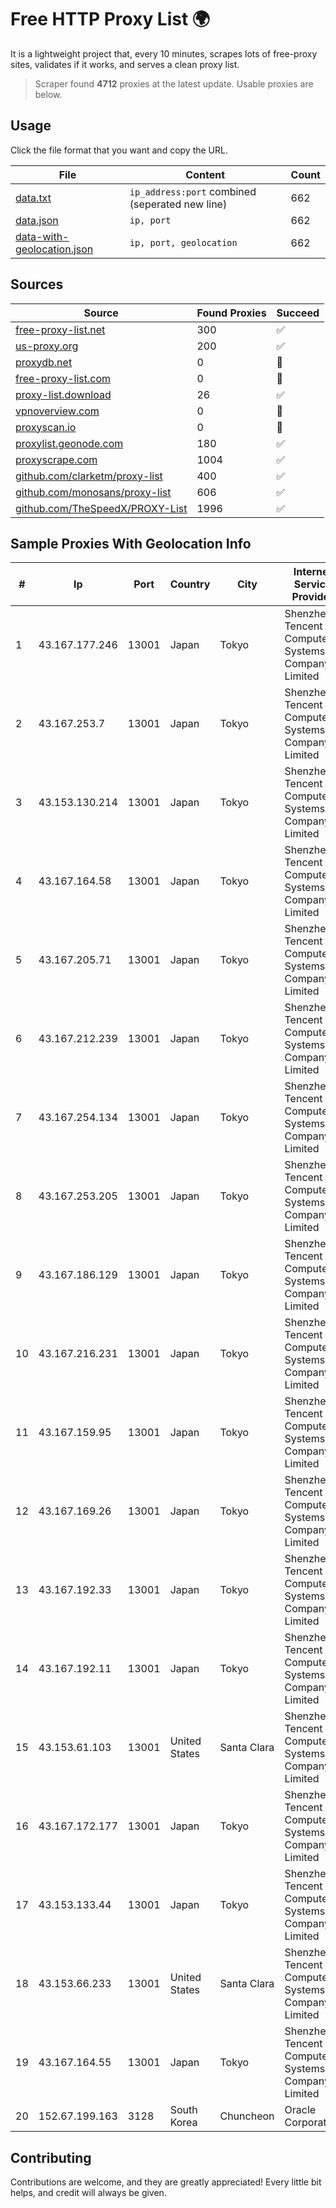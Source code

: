 
# Free HTTP Proxy List 🌍

It is a lightweight project that, every 10 minutes, scrapes lots of free-proxy sites, validates if it works, and serves a clean proxy list.


> Scraper found **4712** proxies at the latest update. Usable proxies are below.

## Usage

Click the file format that you want and copy the URL.


|File|Content|Count|
|----|-------|-----|
|[data.txt](https://raw.githubusercontent.com/themiralay/Proxy-List-World/master/data.txt)|`ip_address:port` combined (seperated new line)|662|
|[data.json](https://raw.githubusercontent.com/themiralay/Proxy-List-World/master/data.json)|`ip, port`|662|
|[data-with-geolocation.json](https://raw.githubusercontent.com/themiralay/Proxy-List-World/master/data-with-geolocation.json)|`ip, port, geolocation`|662|

## Sources

|Source|Found Proxies|Succeed|
|------|-------------|-------|
|[free-proxy-list.net](https://free-proxy-list.net)|300|✅|
|[us-proxy.org](https://www.us-proxy.org)|200|✅|
|[proxydb.net](http://proxydb.net)|0|🚫|
|[free-proxy-list.com](https://free-proxy-list.com/?page=&port=&type%5B%5D=http&type%5B%5D=https&up_time=0&search=Search)|0|🚫|
|[proxy-list.download](https://www.proxy-list.download/HTTP)|26|✅|
|[vpnoverview.com](https://vpnoverview.com/privacy/anonymous-browsing/free-proxy-servers)|0|🚫|
|[proxyscan.io](https://www.proxyscan.io)|0|🚫|
|[proxylist.geonode.com](https://proxylist.geonode.com/api/proxy-list?limit=300&page=1&sort_by=lastChecked&sort_type=desc&protocols=http,https)|180|✅|
|[proxyscrape.com](https://api.proxyscrape.com/v2/?request=displayproxies&protocol=http&timeout=10000&country=all&ssl=all&anonymity=all)|1004|✅|
|[github.com/clarketm/proxy-list](https://raw.githubusercontent.com/clarketm/proxy-list/master/proxy-list-raw.txt)|400|✅|
|[github.com/monosans/proxy-list](https://raw.githubusercontent.com/monosans/proxy-list/main/proxies/http.txt)|606|✅|
|[github.com/TheSpeedX/PROXY-List](https://raw.githubusercontent.com/TheSpeedX/PROXY-List/master/http.txt)|1996|✅|


## Sample Proxies With Geolocation Info

|#|Ip|Port|Country|City|Internet Service Provider|
|-|--|----|-------|----|-------------------------|
|1|43.167.177.246|13001|Japan|Tokyo|Shenzhen Tencent Computer Systems Company Limited|
|2|43.167.253.7|13001|Japan|Tokyo|Shenzhen Tencent Computer Systems Company Limited|
|3|43.153.130.214|13001|Japan|Tokyo|Shenzhen Tencent Computer Systems Company Limited|
|4|43.167.164.58|13001|Japan|Tokyo|Shenzhen Tencent Computer Systems Company Limited|
|5|43.167.205.71|13001|Japan|Tokyo|Shenzhen Tencent Computer Systems Company Limited|
|6|43.167.212.239|13001|Japan|Tokyo|Shenzhen Tencent Computer Systems Company Limited|
|7|43.167.254.134|13001|Japan|Tokyo|Shenzhen Tencent Computer Systems Company Limited|
|8|43.167.253.205|13001|Japan|Tokyo|Shenzhen Tencent Computer Systems Company Limited|
|9|43.167.186.129|13001|Japan|Tokyo|Shenzhen Tencent Computer Systems Company Limited|
|10|43.167.216.231|13001|Japan|Tokyo|Shenzhen Tencent Computer Systems Company Limited|
|11|43.167.159.95|13001|Japan|Tokyo|Shenzhen Tencent Computer Systems Company Limited|
|12|43.167.169.26|13001|Japan|Tokyo|Shenzhen Tencent Computer Systems Company Limited|
|13|43.167.192.33|13001|Japan|Tokyo|Shenzhen Tencent Computer Systems Company Limited|
|14|43.167.192.11|13001|Japan|Tokyo|Shenzhen Tencent Computer Systems Company Limited|
|15|43.153.61.103|13001|United States|Santa Clara|Shenzhen Tencent Computer Systems Company Limited|
|16|43.167.172.177|13001|Japan|Tokyo|Shenzhen Tencent Computer Systems Company Limited|
|17|43.153.133.44|13001|Japan|Tokyo|Shenzhen Tencent Computer Systems Company Limited|
|18|43.153.66.233|13001|United States|Santa Clara|Shenzhen Tencent Computer Systems Company Limited|
|19|43.167.164.55|13001|Japan|Tokyo|Shenzhen Tencent Computer Systems Company Limited|
|20|152.67.199.163|3128|South Korea|Chuncheon|Oracle Corporation|



## Contributing

Contributions are welcome, and they are greatly appreciated! Every
little bit helps, and credit will always be given.

